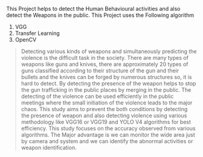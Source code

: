 This Project helps to detect the Human Behavioural activities and also detect the Weapons in the public.
This Project uses the Following algorithm
   1. VGG
   2. Transfer Learning
   3. OpenCV

> Detecting various kinds of weapons and simultaneously predicting the violence is the difficult task in the society.
> There are many types of weapons like guns and knives, there are approximately 20 types of guns classified according to their structure of the gun and their bullets and the knives can be forged by numerous structures so, it is hard to detect.
> By detecting the presence of the weapon helps to stop the gun trafficking in the public places by merging in the public. The detecting of the violence can be used efficiently in the public meetings where the small initiation of the violence leads to the major chaos.
> This study aims to prevent the both conditions by detecting the presence of weapon and also detecting violence using various methodology like VGG16 or VGG19 and YOLO V4 algorithms for best efficiency.
> This study focuses on the accuracy observed from various algorithms.
> The Major advantage is we can monitor the wide area just by camera and system and we can identify the abnormal activities or weapon identification.
